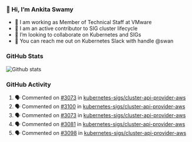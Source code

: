 ### 👋 Hi, I’m Ankita Swamy 

- 💼 I am working as Member of Technical Staff at VMware
- 👀 I am an active contributor to SIG cluster lifecycle 
- 💞️ I’m looking to collaborate on Kubernetes and SIGs
- 💬 You can reach me out on Kubernetes Slack with handle @swan

### GitHub Stats
![Github stats](https://github-readme-stats.vercel.app/api?username=Ankitasw&count_private=true&show_icons=true&theme=tokyonight)

### GitHub Activity 
<!--START_SECTION:activity-->
1. 🗣 Commented on [#3073](https://github.com/kubernetes-sigs/cluster-api-provider-aws/issues/3073) in [kubernetes-sigs/cluster-api-provider-aws](https://github.com/kubernetes-sigs/cluster-api-provider-aws)
2. 🗣 Commented on [#3100](https://github.com/kubernetes-sigs/cluster-api-provider-aws/issues/3100) in [kubernetes-sigs/cluster-api-provider-aws](https://github.com/kubernetes-sigs/cluster-api-provider-aws)
3. 🗣 Commented on [#3073](https://github.com/kubernetes-sigs/cluster-api-provider-aws/issues/3073) in [kubernetes-sigs/cluster-api-provider-aws](https://github.com/kubernetes-sigs/cluster-api-provider-aws)
4. 🗣 Commented on [#3081](https://github.com/kubernetes-sigs/cluster-api-provider-aws/issues/3081) in [kubernetes-sigs/cluster-api-provider-aws](https://github.com/kubernetes-sigs/cluster-api-provider-aws)
5. 🗣 Commented on [#3098](https://github.com/kubernetes-sigs/cluster-api-provider-aws/issues/3098) in [kubernetes-sigs/cluster-api-provider-aws](https://github.com/kubernetes-sigs/cluster-api-provider-aws)
<!--END_SECTION:activity-->
